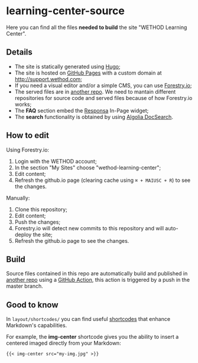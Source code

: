 # learning-center-source
Here you can find all the files __needed to build__ the site "WETHOD Learning Center". 
## Details
* The site is statically generated using [Hugo](https://gohugo.io/);
* The site is hosted on [GitHub Pages](https://pages.github.com/) with a custom domain at http://support.wethod.com;
* If you need a visual editor and/or a simple CMS, you can use [Forestry.io](https://forestry.io);
* The served files are in [another repo](https://github.com/wethod/wethod.github.io). We need to mantain different repositories for source code and served files because of how Forestry.io works;
* The __FAQ__ section embed the [Responsa](https://goresponsa.com/) In-Page widget;
* The __search__ functionality is obtained by using [Algolia DocSearch](https://community.algolia.com/docsearch/).
## How to edit 
Using Forestry.io:
1. Login with the WETHOD account;
2. In the section "My Sites" choose "wethod-learning-center";
3. Edit content;
4. Refresh the github.io page (clearing cache using `⌘ + MAIUSC + R`) to see the changes.

Manually:
1. Clone this repository;
2. Edit content;
3. Push the changes;
4. Forestry.io will detect new commits to this repository and will auto-deploy the site;
5. Refresh the github.io page to see the changes.

## Build
Source files contained in this repo are automatically build and published in [another repo](https://github.com/wethod/wethod.github.io) using a [GitHub Action](https://github.com/wethod/learning-center-source/actions?query=workflow%3A%22Hugo+build+%26+publish%22), this  action is triggered by a push in the master branch.

## Good to know
In `layout/shortcodes/` you can find useful [shortcodes](https://gohugo.io/extras/shortcodes/) that enhance Markdown's capabilities. 

For example, the __img-center__ shortcode gives you the ability to insert a centered imaged directly from your Markdown:
```
{{< img-center src="my-img.jpg" >}}
```
